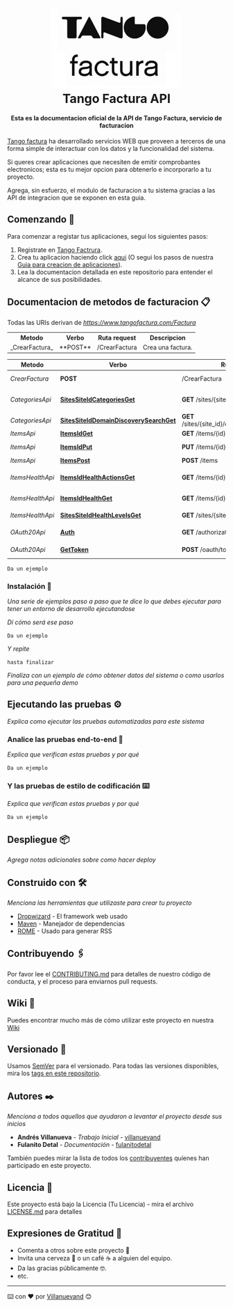 <h1 align="center">
  <a href=https://www.tangofactura.com/Help>
    <img src="/Imagenes/logo.jpg" alt="Tango Factura Developers" width="300"></a>
  </a>
  <br>
  Tango Factura API
  <br>
</h1>

<h4 align="center">Esta es la documentacion oficial de la API de Tango Factura, servicio de facturacion</h4>

<a name="introduccion"></a>
[Tango factura](http://www.tangofactura.com) ha desarrollado servicios WEB que proveen a terceros de una forma simple de interactuar con los datos y la funcionalidad del sistema.

Si queres crear aplicaciones que necesiten de emitir comprobantes electronicos; esta es tu mejor opcion para obtenerlo e incorporarlo a tu proyecto.

Agrega, sin esfuerzo, el modulo de facturacion a tu sistema gracias a las API de integracion que se exponen en esta guia.

<a name="comenzando"></a>

## Comenzando 🚀

Para comenzar a registar tus aplicaciones, segui los siguientes pasos:

<ol>
    <li>Registrate en <a href="http://www.tangofactura.com">Tango Factrura</a>.</li>
    <li>Crea tu aplicacion haciendo click <a href="https://www.tangofactura.com/PGR/Aplicaciones">aqui</a> (O segui los pasos de nuestra <a href="./Guias/CreacionDeAplicaciones.md">Guia para creacion de aplicaciones</a>).</li> 
    <li>Lea la documentacion detallada en este repositorio para entender el alcance de sus posibilidades.</li> 
</ol>

<a name="facturacion"></a>

## Documentacion de metodos de facturacion 📋

Todas las URIs derivan de *https://www.tangofactura.com/Factura*

<!--
    poner en metodo el hipervinculo al documento del metodo
    en verbo va el verbo del HTTP Request
    en ruta va la tura del request
    descripcion lo que hace el metodo
-->

<table style="width:100%">

  <tr>
    <th>Metodo</th>
    <th>Verbo</th>
    <th>Ruta request</th>
    <th>Descripcion</th>
  </tr>
  <tr>
    <td>_CrearFactura_</td>
    <td>**POST**</td>
    <td>/CrearFactura</td>
    <td>Crea una factura.</td>
</tr>

</table>

| Metodo           | Verbo                                                                                                | Ruta request                                     | Descripcion                       |
| ---------------- | ---------------------------------------------------------------------------------------------------- | ------------------------------------------------ | --------------------------------- |
| _CrearFactura_   | **POST**                                                                                             | /CrearFactura                                    | Crea una factura.                 |
| _CategoriesApi_  | [**SitesSiteIdCategoriesGet**](docs/CategoriesApi.md#sitessiteidcategoriesget)                       | **GET** /sites/{site_id}/categories              | Return a categories by site.      |
| _CategoriesApi_  | [**SitesSiteIdDomainDiscoverySearchGet**](docs/CategoriesApi.md#sitessiteiddomaindiscoverysearchget) | **GET** /sites/{site_id}/domain_discovery/search | Predictor                         |
| _ItemsApi_       | [**ItemsIdGet**](docs/ItemsApi.md#itemsidget)                                                        | **GET** /items/{id}                              | Return a Item.                    |
| _ItemsApi_       | [**ItemsIdPut**](docs/ItemsApi.md#itemsidput)                                                        | **PUT** /items/{id}                              | Update a Item.                    |
| _ItemsApi_       | [**ItemsPost**](docs/ItemsApi.md#itemspost)                                                          | **POST** /items                                  | Create a Item.                    |
| _ItemsHealthApi_ | [**ItemsIdHealthActionsGet**](docs/ItemsHealthApi.md#itemsidhealthactionsget)                        | **GET** /items/{id}/health/actions               | Return item health actions by id. |
| _ItemsHealthApi_ | [**ItemsIdHealthGet**](docs/ItemsHealthApi.md#itemsidhealthget)                                      | **GET** /items/{id}/health                       | Return health by id.              |
| _ItemsHealthApi_ | [**SitesSiteIdHealthLevelsGet**](docs/ItemsHealthApi.md#sitessiteidhealthlevelsget)                  | **GET** /sites/{site_id}/health_levels           | Return health levels.             |
| _OAuth20Api_     | [**Auth**](docs/OAuth20Api.md#auth)                                                                  | **GET** /authorization                           | Authentication Endpoint           |
| _OAuth20Api_     | [**GetToken**](docs/OAuth20Api.md#gettoken)                                                          | **POST** /oauth/token                            | Request Access Token              |

```
Da un ejemplo
```

### Instalación 🔧

_Una serie de ejemplos paso a paso que te dice lo que debes ejecutar para tener un entorno de desarrollo ejecutandose_

_Dí cómo será ese paso_

```
Da un ejemplo
```

_Y repite_

```
hasta finalizar
```

_Finaliza con un ejemplo de cómo obtener datos del sistema o como usarlos para una pequeña demo_

## Ejecutando las pruebas ⚙️

_Explica como ejecutar las pruebas automatizadas para este sistema_

### Analice las pruebas end-to-end 🔩

_Explica que verifican estas pruebas y por qué_

```
Da un ejemplo
```

### Y las pruebas de estilo de codificación ⌨️

_Explica que verifican estas pruebas y por qué_

```
Da un ejemplo
```

## Despliegue 📦

_Agrega notas adicionales sobre como hacer deploy_

## Construido con 🛠️

_Menciona las herramientas que utilizaste para crear tu proyecto_

- [Dropwizard](http://www.dropwizard.io/1.0.2/docs/) - El framework web usado
- [Maven](https://maven.apache.org/) - Manejador de dependencias
- [ROME](https://rometools.github.io/rome/) - Usado para generar RSS

## Contribuyendo 🖇️

Por favor lee el [CONTRIBUTING.md](https://gist.github.com/villanuevand/xxxxxx) para detalles de nuestro código de conducta, y el proceso para enviarnos pull requests.

## Wiki 📖

Puedes encontrar mucho más de cómo utilizar este proyecto en nuestra [Wiki](https://github.com/tu/proyecto/wiki)

## Versionado 📌

Usamos [SemVer](http://semver.org/) para el versionado. Para todas las versiones disponibles, mira los [tags en este repositorio](https://github.com/tu/proyecto/tags).

## Autores ✒️

_Menciona a todos aquellos que ayudaron a levantar el proyecto desde sus inicios_

- **Andrés Villanueva** - _Trabajo Inicial_ - [villanuevand](https://github.com/villanuevand)
- **Fulanito Detal** - _Documentación_ - [fulanitodetal](#fulanito-de-tal)

También puedes mirar la lista de todos los [contribuyentes](https://github.com/your/project/contributors) quíenes han participado en este proyecto.

## Licencia 📄

Este proyecto está bajo la Licencia (Tu Licencia) - mira el archivo [LICENSE.md](LICENSE.md) para detalles

## Expresiones de Gratitud 🎁

- Comenta a otros sobre este proyecto 📢
- Invita una cerveza 🍺 o un café ☕ a alguien del equipo.
- Da las gracias públicamente 🤓.
- etc.

---

⌨️ con ❤️ por [Villanuevand](https://github.com/Villanuevand) 😊

